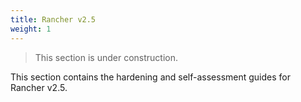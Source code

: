 ```yaml
---
title: Rancher v2.5
weight: 1
---
```


> This section is under construction.

This section contains the hardening and self-assessment guides for Rancher v2.5.